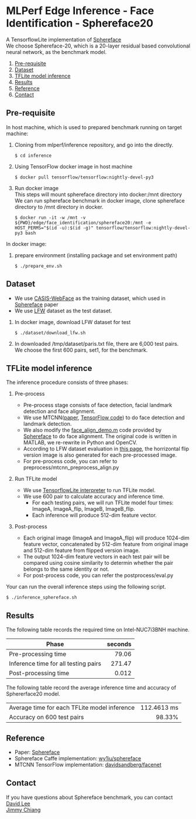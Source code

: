# MLPerf Edge Inference - Face Identification - Sphereface20

A TensorflowLite implementation of [Sphereface](https://arxiv.org/abs/1704.08063)    
We choose Sphereface-20, which is a 20-layer residual based convolutional neural network, as the benchmark model.

1. [Pre-requisite](#pre-requisite)
1. [Dataset](#dataset)
1. [TFLite model inference](#tflite-model-inference)
1. [Results](#results)
1. [Reference](#reference)
1. [Contact](#contact)

<a name="prerequisite"></a>
## Pre-requisite

In host machine, which is used to prepared benchmark running on target machine:   
1. Cloning from mlperf/inference repository, and go into the directly.    
    ```     
    $ cd inference
    ```     

1. Using TensorFlow docker image in host machine   
    ```     
    $ docker pull tensorflow/tensorflow:nightly-devel-py3
    ```

1. Run docker image     
    This steps will mount sphereface directory into docker:/mnt directory   
    We can run sphereface benchmark in docker image, clone sphereface directory to /mnt directory in docker.  
    ```     
    $ docker run -it -w /mnt -v ${PWD}/edge/face_identification/sphereface20:/mnt -e HOST_PERMS="$(id -u):$(id -g)" tensorflow/tensorflow:nightly-devel-py3 bash
    ```

In docker image:    
1. prepare environment (installing package and set environment path)     
    ```
    $ ./prepare_env.sh    
    ```

<a name="dataset"></a>
## Dataset
* We use [CASIS-WebFace](http://www.cbsr.ia.ac.cn/english/CASIA-WebFace-Database.html) as the training dataset, which used in [Sphereface](https://arxiv.org/abs/1704.08063) paper    
* We use [LFW](http://vis-www.cs.umass.edu/lfw/) dataset as the test dataset.       

1. In docker image, download LFW dataset for test     
    ```
    $ ./dataset/download_lfw.sh
    ```

2. In downloaded /tmp/dataset/paris.txt file, there are 6,000 test pairs.   
We choose the first 600 pairs, set1, for the benchmark.

<a name="inference"></a>
## TFLite model inference       
The inference procedure consists of three phases:    
1. Pre-process      
    * Pre-process stage consists of face detection, facial landmark detection and face alignment.
    * We use MTCNN([paper](https://arxiv.org/abs/1604.02878), [TensorFlow code](https://github.com/davidsandberg/facenet/tree/master/src/align)) to do face detection and landmark detection.
    * We also modify the [face_align_demo.m](https://github.com/wy1iu/sphereface/blob/master/preprocess/code/face_align_demo.m) code provided by [Sphereface](https://github.com/wy1iu/sphereface) to do face alignment. The original code is written in MATLAB, we re-rewrite in Python and OpenCV.
    * According to LFW dataset evaluation in [this page](https://github.com/davidsandberg/facenet/blob/master/src/validate_on_lfw.py#L86), the horrizontal flip version image is also generated for each pre-processed image.   
    * For pre-process code, you can refer to preprocess/mtcnn_preprocess_align.py

1. Run TFLite model     
    * We use [TensorflowLite interpreter](https://www.tensorflow.org/api_docs/python/tf/contrib/lite/Interpreter) to run TFLite model.
    * We use 600 pair to calculate accuracy and inference time.    
        * For each testing pairs, we will run TFLite model four times: ImageA, ImageA_flip, ImageB, ImageB_flip.    
        * Each inference will produce 512-dim feature vector.

1. Post-process
    * Each original image (ImageA and ImageA_flip) will produce 1024-dim feature vector, concatenated by 512-dim feature from original image and 512-dim feature from flipped version image.      
    * The output 1024-dim feature vectors in each test pair will be compared using cosine similarity to determin whether the pair belongs to the same identity or not.      
    * For post-process code, you can refer the postprocess/eval.py

Your can run the overall inference steps using the following script.    
```
$ ./inference_sphereface.sh     
```

<a name="results"></a>
## Results
The following table records the required time on Intel-NUC7i3BNH machine.       

| Phase                                            | seconds   |    
| ----------------------------------------------- |---------: |    
| Pre-processing time                             | 79.06     |    
| Inference time for all testing pairs            | 271.47    |    
| Post-processing time                            | 0.012     |    

The following table record the average inference time and accuracy of Sphererface20 model.   
   
|                                               |             |     
|-----------------------------------------------|------------:|     
|Average time for each TFLite model inference   |112.4613 ms  |     
|Accuracy on 600 test pairs                     |98.33%       |     



<a name="reference"></a>
## Reference
* Paper: [Sphereface](https://arxiv.org/abs/1704.08063)    
* Sphereface Caffe implementation: [wy1iu/sphereface](https://github.com/wy1iu/sphereface)   
* MTCNN TensorFlow implementation: [davidsandberg/facenet](https://github.com/davidsandberg/facenet/tree/master/src/align) 

<a name="contact"></a>
## Contact
If you have questions about Sphereface benchmark, you can contact   
[David Lee](mailto:davidc.lee@mediatek.com)     
[Jimmy Chiang](mailto:jimmy.chiang@mediatek.com) 
